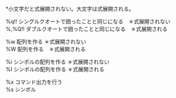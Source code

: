 *小文字だと式展開されない。大文字は式展開される。

%q!! シングルクオートで囲ったことと同じになる　＊式展開されない   
%,%Q!! ダブルクオートで囲ったことと同じになる　＊式展開される   

%w 配列を作る  ＊式展開されない    
%W 配列を作る　＊式展開される   

%i シンボルの配列を作る  ＊式展開されない   
%I シンボルの配列を作る  ＊式展開される   

%x コマンド出力を行う   
%s シンボル
